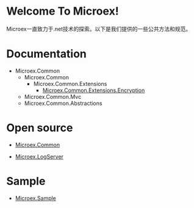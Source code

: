 # Welcome To Microex!
Microex一直致力于.net技术的探索。以下是我们提供的一些公共方法和规范。

# Documentation
* Microex.Common
  * Microex.Common
    * Microex.Common.Extensions
      * [Microex.Common.Extensions.Encryption](https://github.com/microexs/Microex.Document/wiki/Microex.Common.Extensions.Encryption)
  * Microex.Common.Mvc
  * Microex.Common.Abstractions
  
# Open source
* [Microex.Common](https://github.com/microexs/Microex.Common)

* [Microex.LogServer](https://github.com/microexs/Microex.LogServer)

# Sample
* [Microex.Sample](https://github.com/microexs/Microex.Sample)
